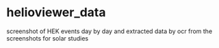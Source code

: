 # helioviewer_data
screenshot of HEK events day by day and extracted data by ocr from the screenshots for solar studies 

